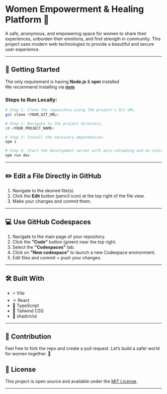 
# Women Empowerment & Healing Platform 🌸

A safe, anonymous, and empowering space for women to share their experiences, unburden their emotions, and find strength in community. This project uses modern web technologies to provide a beautiful and secure user experience.

---

## 🚀 Getting Started

The only requirement is having **Node.js** & **npm** installed  
We recommend installing via **[nvm](https://github.com/nvm-sh/nvm#installing-and-updating)**

### Steps to Run Locally:

```sh
# Step 1: Clone the repository using the project's Git URL.
git clone <YOUR_GIT_URL>

# Step 2: Navigate to the project directory.
cd <YOUR_PROJECT_NAME>

# Step 3: Install the necessary dependencies.
npm i

# Step 4: Start the development server with auto-reloading and an instant preview.
npm run dev
```

---

## ✏️ Edit a File Directly in GitHub

1. Navigate to the desired file(s).
2. Click the **Edit** button (pencil icon) at the top right of the file view.
3. Make your changes and commit them.

---

## 💻 Use GitHub Codespaces

1. Navigate to the main page of your repository.
2. Click the **"Code"** button (green) near the top right.
3. Select the **"Codespaces"** tab.
4. Click on **"New codespace"** to launch a new Codespace environment.
5. Edit files and commit + push your changes.

---

## 🛠️ Built With

- ⚡ Vite
- ⚛️ React
- 🧠 TypeScript
- 🎨 Tailwind CSS
- 🧩 shadcn/ui

---

## 💌 Contribution

Feel free to fork the repo and create a pull request. Let’s build a safer world for women together. 🤝

## 📄 License

This project is open source and available under the [MIT License](LICENSE).

---

